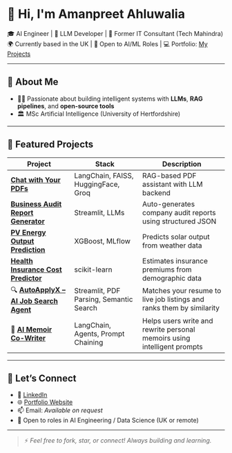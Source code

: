 # 👋 Hi, I'm Amanpreet Ahluwalia

🎓 AI Engineer | 🧠 LLM Developer | 💼 Former IT Consultant (Tech Mahindra)  
🌍 Currently based in the UK | 🎯 Open to AI/ML Roles | 💻 Portfolio: [My Projects](https://amanpreetsingh0071.github.io/Aman_portfolio)

---

## 🚀 About Me

- 👨‍💻 Passionate about building intelligent systems with **LLMs**, **RAG pipelines**, and **open-source tools**
- 🏛 MSc Artificial Intelligence (University of Hertfordshire)
---

## 📌 Featured Projects

| Project | Stack | Description |
|--------|-------|-------------|
| **[Chat with Your PDFs](https://chat-with-your-pdfs.streamlit.app/)** | LangChain, FAISS, HuggingFace, Groq | RAG-based PDF assistant with LLM backend |
| **[Business Audit Report Generator](https://audit-report-generator.streamlit.app/)** | Streamlit, LLMs | Auto-generates company audit reports using structured JSON |
| **[PV Energy Output Prediction](https://pv-output-predictor.streamlit.app/)** | XGBoost, MLflow | Predicts solar output from weather data |
| **[Health Insurance Cost Predictor](https://health-insurance-predictor.streamlit.app/)** | scikit-learn | Estimates insurance premiums from demographic data |
| 🔍 [**AutoApplyX – AI Job Search Agent**](https://autoapplyx-aman-007.streamlit.app/) | Streamlit, PDF Parsing, Semantic Search | Matches your resume to live job listings and ranks them by similarity |
| 📝 [**AI Memoir Co-Writer**](https://aimemoir.streamlit.app/) | LangChain, Agents, Prompt Chaining | Helps users write and rewrite personal memoirs using intelligent prompts |
---

## 💼 Let’s Connect

- 🔗 [LinkedIn](https://www.linkedin.com/in/aman-m-singh/)
- 🌐 [Portfolio Website](https://amanpreetsingh0071.github.io/Aman_portfolio/)
- 📫 Email: *Available on request*
- 📍 Open to roles in AI Engineering / Data Science (UK or remote)

---

> ⚡ *Feel free to fork, star, or connect! Always building and learning.*
